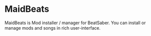 # MaidBeats

MaidBeats is Mod installer / manager for BeatSaber.
You can install or manage mods and songs in rich user-interface.